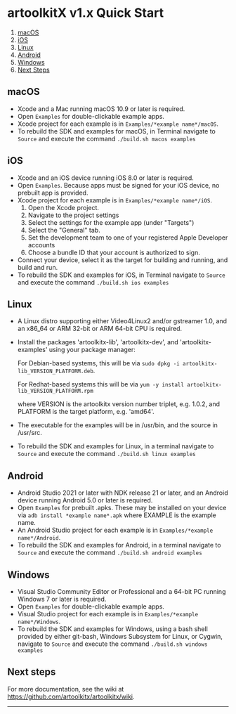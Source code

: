# artoolkitX v1.x Quick Start
1. [macOS](#macos)
2. [iOS](#ios)
3. [Linux](#linux)
4. [Android](#android)
5. [Windows](#windows)
6. [Next Steps](#next-steps)

## macOS
* Xcode and a Mac running macOS 10.9 or later is required.
* Open `Examples` for double-clickable example apps.
* Xcode project for each example is in `Examples/*example name*/macOS`.
* To rebuild the SDK and examples for macOS, in Terminal navigate to `Source` and execute the command `./build.sh macos examples`

## iOS 
* Xcode and an iOS device running iOS 8.0 or later is required.
* Open `Examples`. Because apps must be signed for your iOS device, no prebuilt app is provided.
* Xcode project for each example is in `Examples/*example name*/iOS`.
    1. Open the Xcode project.
    2. Navigate to the project settings
    3. Select the settings for the example app (under "Targets")
    4. Select the "General" tab.
    5. Set the development team to one of your registered Apple Developer accounts
    6. Choose a bundle ID that your account is authorized to sign. 
* Connect your device, select it as the target for building and running, and build and run.
* To rebuild the SDK and examples for iOS, in Terminal navigate to `Source` and execute the command `./build.sh ios examples`

## Linux
* A Linux distro supporting either Video4Linux2 and/or gstreamer 1.0, and an x86_64 or ARM 32-bit or ARM 64-bit CPU is required.
* Install the packages 'artoolkitx-lib', 'artoolkitx-dev', and 'artoolkitx-examples' using your package manager:
    
    For Debian-based systems, this will be via `sudo dpkg -i artoolkitx-lib_VERSION_PLATFORM.deb`.
    
    For Redhat-based systems this will be via `yum -y install artoolkitx-lib_VERSION_PLATFORM.rpm`
    
    where VERSION is the artoolkitx version number triplet, e.g. 1.0.2, and PLATFORM is the target platform, e.g. 'amd64'.
* The executable for the examples will be in /usr/bin, and the source in /usr/src.
* To rebuild the SDK and examples for Linux, in a terminal navigate to `Source` and execute the command `./build.sh linux examples`

## Android
* Android Studio 2021 or later with NDK release 21 or later, and an Android device running Android 5.0 or later is required.
* Open `Examples` for prebuilt .apks. These may be installed on your device via `adb install *example name*.apk` where EXAMPLE is the example name.
* An Android Studio project for each example is in `Examples/*example name*/Android`.
* To rebuild the SDK and examples for Android, in a terminal navigate to `Source` and execute the command `./build.sh android examples`

## Windows
* Visual Studio Community Editor or Professional and a 64-bit PC running Windows 7 or later is required.
* Open `Examples` for double-clickable example apps.
* Visual Studio project for each example is in `Examples/*example name*/Windows`. 
* To rebuild the SDK and examples for Windows, using a bash shell provided by either git-bash, Windows Subsystem for Linux, or Cygwin, navigate to `Source` and execute the command `./build.sh windows examples`

## Next steps

For more documentation, see the wiki at <https://github.com/artoolkitx/artoolkitx/wiki>.

----

